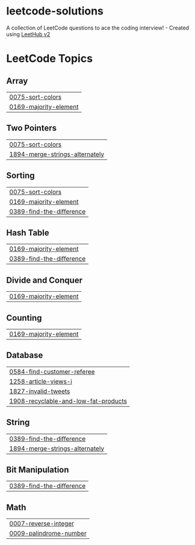 # leetcode-solutions
A collection of LeetCode questions to ace the coding interview! - Created using [LeetHub v2](https://github.com/arunbhardwaj/LeetHub-2.0)

<!---LeetCode Topics Start-->
# LeetCode Topics
## Array
|  |
| ------- |
| [0075-sort-colors](https://github.com/JashwanthReddy13189/leetcode-solutions/tree/master/0075-sort-colors) |
| [0169-majority-element](https://github.com/JashwanthReddy13189/leetcode-solutions/tree/master/0169-majority-element) |
## Two Pointers
|  |
| ------- |
| [0075-sort-colors](https://github.com/JashwanthReddy13189/leetcode-solutions/tree/master/0075-sort-colors) |
| [1894-merge-strings-alternately](https://github.com/JashwanthReddy13189/leetcode-solutions/tree/master/1894-merge-strings-alternately) |
## Sorting
|  |
| ------- |
| [0075-sort-colors](https://github.com/JashwanthReddy13189/leetcode-solutions/tree/master/0075-sort-colors) |
| [0169-majority-element](https://github.com/JashwanthReddy13189/leetcode-solutions/tree/master/0169-majority-element) |
| [0389-find-the-difference](https://github.com/JashwanthReddy13189/leetcode-solutions/tree/master/0389-find-the-difference) |
## Hash Table
|  |
| ------- |
| [0169-majority-element](https://github.com/JashwanthReddy13189/leetcode-solutions/tree/master/0169-majority-element) |
| [0389-find-the-difference](https://github.com/JashwanthReddy13189/leetcode-solutions/tree/master/0389-find-the-difference) |
## Divide and Conquer
|  |
| ------- |
| [0169-majority-element](https://github.com/JashwanthReddy13189/leetcode-solutions/tree/master/0169-majority-element) |
## Counting
|  |
| ------- |
| [0169-majority-element](https://github.com/JashwanthReddy13189/leetcode-solutions/tree/master/0169-majority-element) |
## Database
|  |
| ------- |
| [0584-find-customer-referee](https://github.com/JashwanthReddy13189/leetcode-solutions/tree/master/0584-find-customer-referee) |
| [1258-article-views-i](https://github.com/JashwanthReddy13189/leetcode-solutions/tree/master/1258-article-views-i) |
| [1827-invalid-tweets](https://github.com/JashwanthReddy13189/leetcode-solutions/tree/master/1827-invalid-tweets) |
| [1908-recyclable-and-low-fat-products](https://github.com/JashwanthReddy13189/leetcode-solutions/tree/master/1908-recyclable-and-low-fat-products) |
## String
|  |
| ------- |
| [0389-find-the-difference](https://github.com/JashwanthReddy13189/leetcode-solutions/tree/master/0389-find-the-difference) |
| [1894-merge-strings-alternately](https://github.com/JashwanthReddy13189/leetcode-solutions/tree/master/1894-merge-strings-alternately) |
## Bit Manipulation
|  |
| ------- |
| [0389-find-the-difference](https://github.com/JashwanthReddy13189/leetcode-solutions/tree/master/0389-find-the-difference) |
## Math
|  |
| ------- |
| [0007-reverse-integer](https://github.com/JashwanthReddy13189/leetcode-solutions/tree/master/0007-reverse-integer) |
| [0009-palindrome-number](https://github.com/JashwanthReddy13189/leetcode-solutions/tree/master/0009-palindrome-number) |
<!---LeetCode Topics End-->